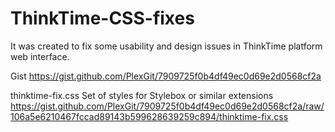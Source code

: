 # ThinkTime-CSS-fixes

It was created to fix some usability and design issues in ThinkTime platform web interface.

Gist
https://gist.github.com/PlexGit/7909725f0b4df49ec0d69e2d0568cf2a

thinktime-fix.css
Set of styles for Stylebox or similar extensions
https://gist.github.com/PlexGit/7909725f0b4df49ec0d69e2d0568cf2a/raw/106a5e6210467fccad89143b599628639259c894/thinktime-fix.css
